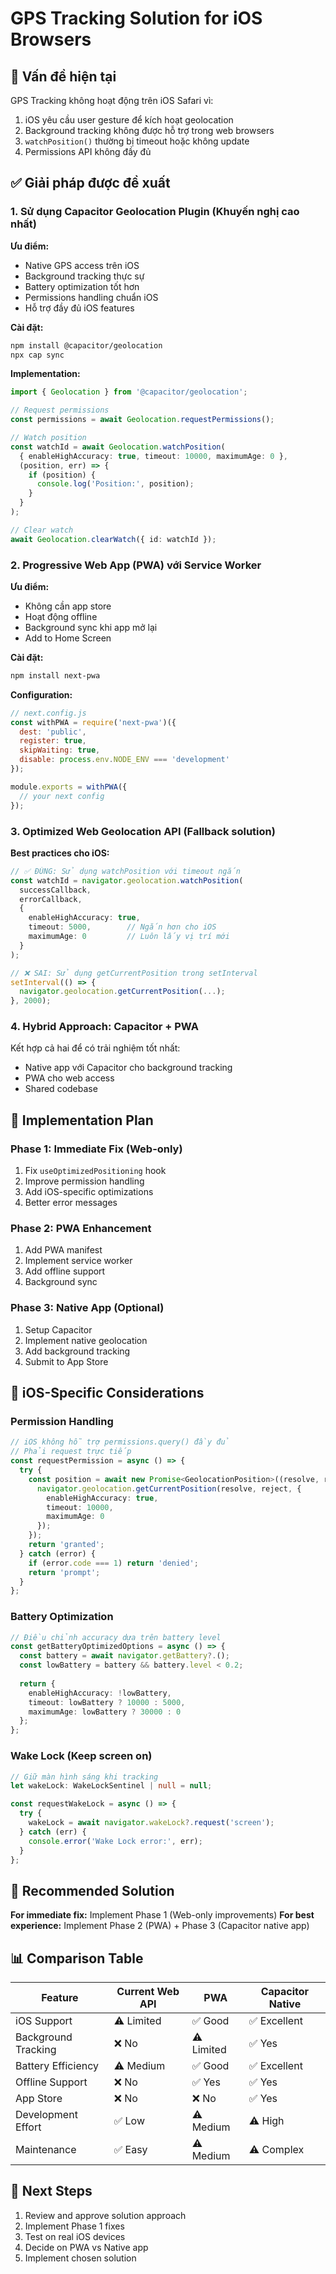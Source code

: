 # GPS Tracking Solution for iOS Browsers

## 🎯 Vấn đề hiện tại

GPS Tracking không hoạt động trên iOS Safari vì:
1. iOS yêu cầu user gesture để kích hoạt geolocation
2. Background tracking không được hỗ trợ trong web browsers
3. `watchPosition()` thường bị timeout hoặc không update
4. Permissions API không đầy đủ

## ✅ Giải pháp được đề xuất

### 1. **Sử dụng Capacitor Geolocation Plugin** (Khuyến nghị cao nhất)

**Ưu điểm:**
- Native GPS access trên iOS
- Background tracking thực sự
- Battery optimization tốt hơn
- Permissions handling chuẩn iOS
- Hỗ trợ đầy đủ iOS features

**Cài đặt:**
```bash
npm install @capacitor/geolocation
npx cap sync
```

**Implementation:**
```typescript
import { Geolocation } from '@capacitor/geolocation';

// Request permissions
const permissions = await Geolocation.requestPermissions();

// Watch position
const watchId = await Geolocation.watchPosition(
  { enableHighAccuracy: true, timeout: 10000, maximumAge: 0 },
  (position, err) => {
    if (position) {
      console.log('Position:', position);
    }
  }
);

// Clear watch
await Geolocation.clearWatch({ id: watchId });
```

### 2. **Progressive Web App (PWA) với Service Worker**

**Ưu điểm:**
- Không cần app store
- Hoạt động offline
- Background sync khi app mở lại
- Add to Home Screen

**Cài đặt:**
```bash
npm install next-pwa
```

**Configuration:**
```javascript
// next.config.js
const withPWA = require('next-pwa')({
  dest: 'public',
  register: true,
  skipWaiting: true,
  disable: process.env.NODE_ENV === 'development'
});

module.exports = withPWA({
  // your next config
});
```

### 3. **Optimized Web Geolocation API** (Fallback solution)

**Best practices cho iOS:**

```typescript
// ✅ ĐÚNG: Sử dụng watchPosition với timeout ngắn
const watchId = navigator.geolocation.watchPosition(
  successCallback,
  errorCallback,
  {
    enableHighAccuracy: true,
    timeout: 5000,        // Ngắn hơn cho iOS
    maximumAge: 0         // Luôn lấy vị trí mới
  }
);

// ❌ SAI: Sử dụng getCurrentPosition trong setInterval
setInterval(() => {
  navigator.geolocation.getCurrentPosition(...);
}, 2000);
```

### 4. **Hybrid Approach: Capacitor + PWA**

Kết hợp cả hai để có trải nghiệm tốt nhất:
- Native app với Capacitor cho background tracking
- PWA cho web access
- Shared codebase

## 🔧 Implementation Plan

### Phase 1: Immediate Fix (Web-only)
1. Fix `useOptimizedPositioning` hook
2. Improve permission handling
3. Add iOS-specific optimizations
4. Better error messages

### Phase 2: PWA Enhancement
1. Add PWA manifest
2. Implement service worker
3. Add offline support
4. Background sync

### Phase 3: Native App (Optional)
1. Setup Capacitor
2. Implement native geolocation
3. Add background tracking
4. Submit to App Store

## 📱 iOS-Specific Considerations

### Permission Handling
```typescript
// iOS không hỗ trợ permissions.query() đầy đủ
// Phải request trực tiếp
const requestPermission = async () => {
  try {
    const position = await new Promise<GeolocationPosition>((resolve, reject) => {
      navigator.geolocation.getCurrentPosition(resolve, reject, {
        enableHighAccuracy: true,
        timeout: 10000,
        maximumAge: 0
      });
    });
    return 'granted';
  } catch (error) {
    if (error.code === 1) return 'denied';
    return 'prompt';
  }
};
```

### Battery Optimization
```typescript
// Điều chỉnh accuracy dựa trên battery level
const getBatteryOptimizedOptions = async () => {
  const battery = await navigator.getBattery?.();
  const lowBattery = battery && battery.level < 0.2;
  
  return {
    enableHighAccuracy: !lowBattery,
    timeout: lowBattery ? 10000 : 5000,
    maximumAge: lowBattery ? 30000 : 0
  };
};
```

### Wake Lock (Keep screen on)
```typescript
// Giữ màn hình sáng khi tracking
let wakeLock: WakeLockSentinel | null = null;

const requestWakeLock = async () => {
  try {
    wakeLock = await navigator.wakeLock?.request('screen');
  } catch (err) {
    console.error('Wake Lock error:', err);
  }
};
```

## 🎯 Recommended Solution

**For immediate fix:** Implement Phase 1 (Web-only improvements)
**For best experience:** Implement Phase 2 (PWA) + Phase 3 (Capacitor native app)

## 📊 Comparison Table

| Feature | Current Web API | PWA | Capacitor Native |
|---------|----------------|-----|------------------|
| iOS Support | ⚠️ Limited | ✅ Good | ✅ Excellent |
| Background Tracking | ❌ No | ⚠️ Limited | ✅ Yes |
| Battery Efficiency | ⚠️ Medium | ✅ Good | ✅ Excellent |
| Offline Support | ❌ No | ✅ Yes | ✅ Yes |
| App Store | ❌ No | ❌ No | ✅ Yes |
| Development Effort | ✅ Low | ⚠️ Medium | ⚠️ High |
| Maintenance | ✅ Easy | ⚠️ Medium | ⚠️ Complex |

## 🚀 Next Steps

1. Review and approve solution approach
2. Implement Phase 1 fixes
3. Test on real iOS devices
4. Decide on PWA vs Native app
5. Implement chosen solution